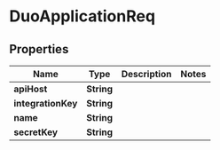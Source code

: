 

# DuoApplicationReq


## Properties

| Name | Type | Description | Notes |
|------------ | ------------- | ------------- | -------------|
|**apiHost** | **String** |  |  |
|**integrationKey** | **String** |  |  |
|**name** | **String** |  |  |
|**secretKey** | **String** |  |  |



